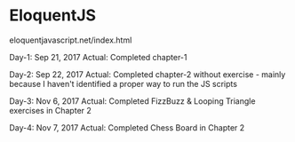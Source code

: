 # EloquentJS
eloquentjavascript.net/index.html

Day-1: Sep 21, 2017
Actual: Completed chapter-1

Day-2: Sep 22, 2017
Actual: Completed chapter-2 without exercise - mainly because I haven't identified a proper way to run the JS scripts

Day-3: Nov 6, 2017
Actual: Completed FizzBuzz & Looping Triangle exercises in Chapter 2

Day-4: Nov 7, 2017
Actual: Completed Chess Board in Chapter 2